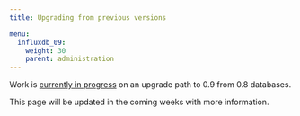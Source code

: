 ```yaml
---
title: Upgrading from previous versions

menu:
  influxdb_09:
    weight: 30
    parent: administration
---
```


Work is [currently in progress](https://github.com/influxdb/influxdb/pull/3001) on an upgrade path to 0.9 from 0.8 databases.

This page will be updated in the coming weeks with more information.
